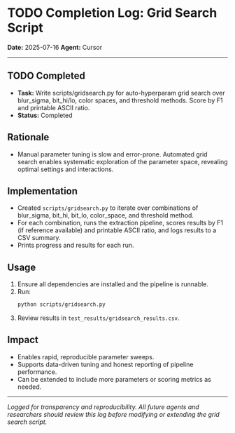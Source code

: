 # TODO Completion Log: Grid Search Script

**Date:** 2025-07-16
**Agent:** Cursor

---

## TODO Completed
- **Task:** Write scripts/gridsearch.py for auto-hyperparam grid search over blur_sigma, bit_hi/lo, color spaces, and threshold methods. Score by F1 and printable ASCII ratio.
- **Status:** Completed

## Rationale
- Manual parameter tuning is slow and error-prone. Automated grid search enables systematic exploration of the parameter space, revealing optimal settings and interactions.

## Implementation
- Created `scripts/gridsearch.py` to iterate over combinations of blur_sigma, bit_hi, bit_lo, color_space, and threshold method.
- For each combination, runs the extraction pipeline, scores results by F1 (if reference available) and printable ASCII ratio, and logs results to a CSV summary.
- Prints progress and results for each run.

## Usage
1. Ensure all dependencies are installed and the pipeline is runnable.
2. Run:
   ```bash
   python scripts/gridsearch.py
   ```
3. Review results in `test_results/gridsearch_results.csv`.

## Impact
- Enables rapid, reproducible parameter sweeps.
- Supports data-driven tuning and honest reporting of pipeline performance.
- Can be extended to include more parameters or scoring metrics as needed.

---

*Logged for transparency and reproducibility. All future agents and researchers should review this log before modifying or extending the grid search script.* 